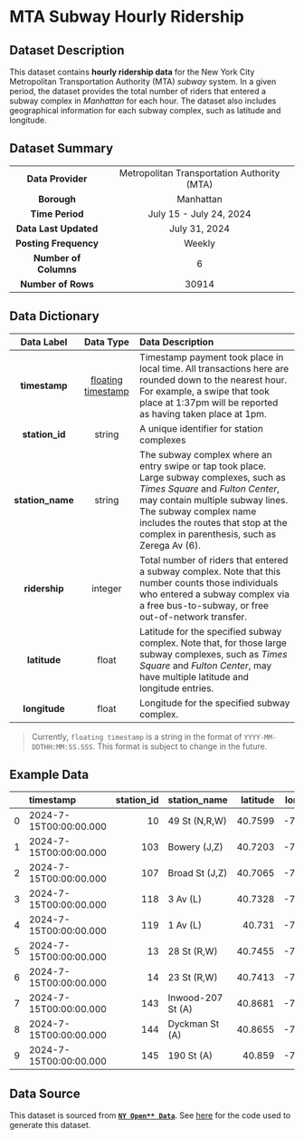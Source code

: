 # MTA Subway Hourly Ridership

## Dataset Description
This dataset contains **hourly ridership data** for the New York City Metropolitan Transportation Authority (MTA) *subway* system. In a given period, the dataset provides the total number of riders that entered a subway complex in *Manhattan* for each hour. The dataset also includes geographical information for each subway complex, such as latitude and longitude.

## Dataset Summary

|   |   |
|:---:|:---:|
| **Data Provider** | Metropolitan Transportation Authority (MTA) |
| **Borough** | Manhattan |
| **Time Period** | July 15 - July 24, 2024 |
| **Data Last Updated** | July 31, 2024 |
| **Posting Frequency** | Weekly |
| **Number of Columns** | 6 |
| **Number of Rows** | 30914 |

## Data Dictionary

| Data Label | Data Type | Data Description |
|:---:|:---:|:---|
| **timestamp** | [floating timestamp](https://dev.socrata.com/docs/datatypes/floating_timestamp.html#,) | Timestamp payment took place in local time. All transactions here are rounded down to the nearest hour. For example, a swipe that took place at 1:37pm will be reported as having taken place at 1pm. |
| **station_id** | string | A unique identifier for station complexes |
| **station_name** | string | The subway complex where an entry swipe or tap took place. Large subway complexes, such as *Times Square* and *Fulton Center*, may contain multiple subway lines. The subway complex name includes the routes that stop at the complex in parenthesis, such as Zerega Av (6). |
| **ridership** | integer | Total number of riders that entered a subway complex. Note that this number counts those individuals who entered a subway complex via a free bus-to-subway, or free out-of-network transfer. |
| **latitude** | float | Latitude for the specified subway complex. Note that, for those large subway complexes, such as *Times Square* and *Fulton Center*, may have multiple latitude and longitude entries. |
| **longitude** | float | Longitude for the specified subway complex. |
> Currently, `floating timestamp` is a string in the format of `YYYY-MM-DDTHH:MM:SS.SSS`. This format is subject to change in the future.

## Example Data
|    | timestamp              |   station_id | station_name      |   latitude |   longitude |   ridership |
|---:|:-----------------------|-------------:|:------------------|-----------:|------------:|------------:|
|  0 | 2024-7-15T00:00:00.000 |           10 | 49 St (N,R,W)     |    40.7599 |    -73.9841 |         267 |
|  1 | 2024-7-15T00:00:00.000 |          103 | Bowery (J,Z)      |    40.7203 |    -73.9939 |          66 |
|  2 | 2024-7-15T00:00:00.000 |          107 | Broad St (J,Z)    |    40.7065 |    -74.0111 |          24 |
|  3 | 2024-7-15T00:00:00.000 |          118 | 3 Av (L)          |    40.7328 |    -73.9861 |          97 |
|  4 | 2024-7-15T00:00:00.000 |          119 | 1 Av (L)          |    40.731  |    -73.9816 |         130 |
|  5 | 2024-7-15T00:00:00.000 |           13 | 28 St (R,W)       |    40.7455 |    -73.9887 |         127 |
|  6 | 2024-7-15T00:00:00.000 |           14 | 23 St (R,W)       |    40.7413 |    -73.9893 |          90 |
|  7 | 2024-7-15T00:00:00.000 |          143 | Inwood-207 St (A) |    40.8681 |    -73.9199 |          51 |
|  8 | 2024-7-15T00:00:00.000 |          144 | Dyckman St (A)    |    40.8655 |    -73.9273 |          28 |
|  9 | 2024-7-15T00:00:00.000 |          145 | 190 St (A)        |    40.859  |    -73.9342 |          12 |



## Data Source
This dataset is sourced from [**`NY Open** Data`**](https://data.ny.gov/Transportation/MTA-Subway-Hourly-Ridership-Beginning-February-202/wujg-7c2s/about_data). See [here](https://github.com/ntlfighting/optimization_datasets/blob/main/hourly_ridership_example/fetch.py) for the code used to generate this dataset.